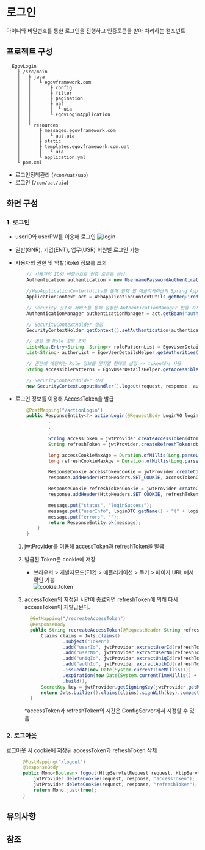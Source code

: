 # 로그인

아이디와 비밀번호를 통한 로그인을 진행하고 인증토큰을 받아 처리하는 컴포넌트

## 프로젝트 구성

``` text
  EgovLogin
    ├ /src/main
    │   ├ java
    │   │   └ egovframework.com
    │   │       ├ config
    │   │       ├ filter
    │   │       ├ pagination
    │   │       ├ uat
    │   │       │  └ uia
    │   │       └ EgovLoginApplication
    │   │
    │   └ resources
    │       ├ messages.egovframework.com
    │       │   └ uat.uia
    │       ├ static
    │       ├ templates.egovframework.com.uat
    │       │   └ uia
    │       └ application.yml
    └ pom.xml
```

- 로그인정책관리 (`/com/uat/uap`)
- 로그인 (`/com/uat/uia`)

## 화면 구성

### 1. 로그인
  - userID와 userPW를 이용해 로그인
   ![login](https://github.com/user-attachments/assets/1253495b-7a9d-485a-82f2-e45da880ff4d)

  - 일반(GNR), 기업(ENT), 업무(USR) 회원별 로그인 가능

  - 사용자의 권한 및 역할(Role) 정보를 조회
      ```java
          // 사용자의 ID와 비밀번호로 인증 토큰을 생성
          Authentication authentication = new UsernamePasswordAuthenticationToken(loginDTO.getId(), loginDTO.getPassword());

          //WebApplicationContextUtils를 통해 현재 웹 애플리케이션의 Spring ApplicationContext를 가져옴
          ApplicationContext act = WebApplicationContextUtils.getRequiredWebApplicationContext(request.getSession().getServletContext());

          // Security 간소화 서비스를 통해 설정한 AuthenticationManager 빈을 가져옴
          AuthenticationManager authenticationManager = act.getBean("authenticationManager", AuthenticationManager.class);

          // SecurityContextHolder 설정
          SecurityContextHolder.getContext().setAuthentication(authenticationManager.authenticate(authentication));

          // 권한 및 Role 정보 조회
          List<Map.Entry<String, String>> rolePatternList = EgovUserDetailsHelper.getRoleAndPatternList();
          List<String> authorList = EgovUserDetailsHelper.getAuthorities();

          // 권한에 해당하는 Role 정보를 문자열 형태로 설정 >> token에서 사용
          String accessiblePatterns = EgovUserDetailsHelper.getAccessiblePatterns(rolePatternList, authorList);

          // SecurityContextHolder 삭제
          new SecurityContextLogoutHandler().logout(request, response, authentication);     
      ```
   
  - 로그인 정보를 이용해 AccessToken을 발급
      ```java
          @PostMapping("/actionLogin")
          public ResponseEntity<?> actionLogin(@RequestBody LoginVO loginVO, HttpServletRequest request, HttpServletResponse response) {
                  .
                  .
                  .
                  String accessToken = jwtProvider.createAccessToken(dtoToVo);
                  String refreshToken = jwtProvider.createRefreshToken(dtoToVo);
      
                  long accessCookieMaxAge = Duration.ofMillis(Long.parseLong(jwtProvider.getAccessExpiration())).getSeconds();
                  long refreshCookieMaxAge = Duration.ofMillis(Long.parseLong(jwtProvider.getRefreshExpiration())).getSeconds();
      
                  ResponseCookie accessTokenCookie = jwtProvider.createCookie("accessToken", accessToken, accessCookieMaxAge);
                  response.addHeader(HttpHeaders.SET_COOKIE, accessTokenCookie.toString());
      
                  ResponseCookie refreshTokenCookie = jwtProvider.createCookie("refreshToken", refreshToken,refreshCookieMaxAge);
                  response.addHeader(HttpHeaders.SET_COOKIE, refreshTokenCookie.toString());
      
                  message.put("status", "loginSuccess");
                  message.put("userInfo", loginDTO.getName() + "(" + loginDTO.getId() + ")");
                  message.put("errors", "");
                  return ResponseEntity.ok(message);
              }
          }
      ```
      1. jwtProvider를 이용해 accessToken과 refreshToken을 발급      
      2. 발급된 Token은 cookie에 저장   
          * 브라우저 > 개발자모드(F12) > 애플리케이션 > 쿠키 > 페이지 URL 에서 확인 가능   
        ![cookie_token](https://github.com/user-attachments/assets/aed367b1-b4da-423b-a600-2e260951b2e8)
      3. accessToken의 지정된 시간이 종료되면 refreshToken에 의해 다시 accessToken이 재발급된다.   
          
          ```java
            @GetMapping("/recreateAccessToken")
            @ResponseBody
            public String recreateAccessToken(@RequestHeader String refreshToken) {
                Claims claims = Jwts.claims()
                        .subject("Token")
                        .add("userId", jwtProvider.extractUserId(refreshToken))
                        .add("userNm", jwtProvider.extractUserNm(refreshToken))
                        .add("uniqId", jwtProvider.extractUniqId(refreshToken))
                        .add("authId", jwtProvider.extractAuthId(refreshToken))
                        .issuedAt(new Date(System.currentTimeMillis()))
                        .expiration(new Date(System.currentTimeMillis() + Long.parseLong(jwtProvider.getAccessExpiration())))
                        .build();
                SecretKey key = jwtProvider.getSigningKey(jwtProvider.getRefreshSecret());
                return Jwts.builder().claims(claims).signWith(key).compact();
            }
          ```

          *accessToken과 refreshToken의 시간은 ConfigServer에서 지정할 수 있음   
          
### 2. 로그아웃

로그아웃 시 cookie에 저장된 accessToken과 refreshToken 삭제   
  ``` java
        @PostMapping("/logout")
        @ResponseBody
        public Mono<Boolean> logout(HttpServletRequest request, HttpServletResponse response) {
            jwtProvider.deleteCookie(request, response, "accessToken");
            jwtProvider.deleteCookie(request, response, "refreshToken");
            return Mono.just(true);
        }
  ```


## 유의사항

## 참조
